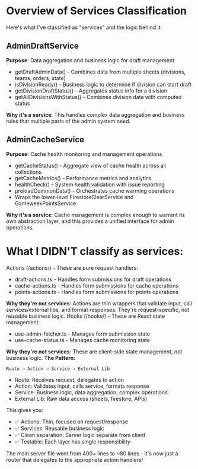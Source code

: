 # Overview of Services Classification

Here's what I've classified as "services" and the logic behind it:

## AdminDraftService
**Purpose**: Data aggregation and business logic for draft management

- getDraftAdminData() - Combines data from multiple sheets (divisions, teams, orders, state)
- isDivisionReady() - Business logic to determine if division can start draft
- getDivisionDraftStatus() - Aggregates status info for a division
- getAllDivisionsWithStatus() - Combines division data with computed status

**Why it's a service**: This handles complex data aggregation and business rules that multiple parts of the admin system need.

## AdminCacheService
**Purpose**: Cache health monitoring and management operations

- getCacheStatus() - Aggregate view of cache health across all collections
- getCacheMetrics() - Performance metrics and analytics
- healthCheck() - System health validation with issue reporting
- preloadCommonData() - Orchestrates cache warming operations
- Wraps the lower-level FirestoreClearService and GameweekPointsService

**Why it's a service**: Cache management is complex enough to warrant its own abstraction layer, and this provides a unified interface for admin operations.

# What I DIDN'T classify as services:

Actions (/actions/) - These are pure request handlers:

- draft-actions.ts - Handles form submissions for draft operations
- cache-actions.ts - Handles form submissions for cache operations
- points-actions.ts - Handles form submissions for points operations

**Why they're not services**: Actions are thin wrappers that validate input, call services/external libs, and format responses. They're request-specific, not reusable business logic.
Hooks (/hooks/) - These are React state management:

- use-admin-fetcher.ts - Manages form submission state
- use-cache-status.ts - Manages cache monitoring state

**Why they're not services**: These are client-side state management, not business logic.
**The Pattern**:
```
Route → Action → Service → External Lib
```

- Route: Receives request, delegates to action
- Action: Validates input, calls service, formats response
- Service: Business logic, data aggregation, complex operations
- External Lib: Raw data access (sheets, firestore, APIs)

This gives you:

- ✅ Actions: Thin, focused on request/response
- ✅ Services: Reusable business logic
- ✅ Clean separation: Server logic separate from client
- ✅ Testable: Each layer has single responsibility

The main server file went from 400+ lines to ~80 lines - it's now just a router that delegates to the appropriate action handlers!
